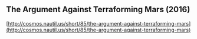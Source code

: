## The Argument Against Terraforming Mars (2016)
  
  [http://cosmos.nautil.us/short/85/the-argument-against-terraforming-mars](http://cosmos.nautil.us/short/85/the-argument-against-terraforming-mars)